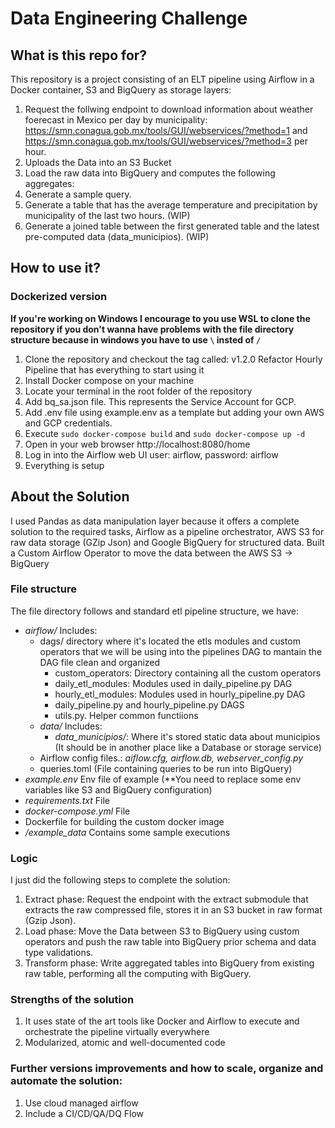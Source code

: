 # Data Engineering Challenge

## What is this repo for?

This repository is a project consisting of an ELT pipeline using Airflow in a Docker container, S3 and BigQuery as storage layers:
1. Request the follwing endpoint to download information about weather foerecast in Mexico per day by municipality: https://smn.conagua.gob.mx/tools/GUI/webservices/?method=1 and https://smn.conagua.gob.mx/tools/GUI/webservices/?method=3 per hour.
2. Uploads the Data into an S3 Bucket
3. Load the raw data into BigQuery and computes the following aggregates:
4. Generate a sample query.
5. Generate a table that has the average temperature and precipitation by municipality of the last two hours. (WIP)
6. Generate a joined table between the first generated table and the latest pre-computed data (data_municipios). (WIP)

## How to use it?

### Dockerized version
**If you're working on Windows I encourage to you use WSL to clone the repository if you don't wanna have problems with the file directory structure because in windows you have to use `\`   insted of `/`**
1. Clone the repository and checkout the tag called: v1.2.0 Refactor Hourly Pipeline that has everything to start using it
2. Install Docker compose on your machine
3. Locate your terminal in the root folder of the repository
4. Add bq_sa.json file. This represents the Service Account for GCP. 
5. Add .env file using example.env as a template but adding your own AWS and GCP credentials. 
6. Execute  ```sudo docker-compose build``` and ```sudo docker-compose up -d```
7. Open in your web browser http://localhost:8080/home
8. Log in into the Airflow web UI user: airflow, password: airflow
9. Everything is setup


## About the Solution
I used Pandas as data manipulation layer because it offers a complete solution to the required tasks, Airflow as a pipeline orchestrator, AWS S3 for raw data storage (GZip Json) and Google BigQuery for structured data. Built a Custom Airflow Operator to move the data between the AWS S3 -> BigQuery    
### File structure
The file directory follows and standard etl pipeline structure, we have:
*   *airflow/* Includes:
    - dags/ directory where it's located the etls modules and custom operators that we will be using into the pipelines DAG to mantain the DAG file clean and organized
        - custom_operators: Directory containing all the custom operators
        - daily_etl_modules: Modules used in daily_pipeline.py DAG
        - hourly_etl_modules: Modules used in hourly_pipeline.py DAG
        - daily_pipeline.py and hourly_pipeline.py DAGS
        - utils.py. Helper common functiions
    - *data/* Includes:
        - *data_municipios/*: Where it's stored static data about municipios (It should be in another place like a Database or storage service)
    - Airflow config files.: *aiflow.cfg, airflow.db, webserver_config.py*
    - queries.toml (File containing queries to be run into BigQuery)
* *example.env* Env file of example (**You need to replace some env variables like S3 and BigQuery configuration)
* *requirements.txt* File
* *docker-compose.yml* File
* Dockerfile for building the custom docker image
* */example_data* Contains some sample executions
### Logic
I just did the following steps to complete the solution: 
1. Extract phase: Request the endpoint with the extract submodule that extracts the raw compressed file, stores it in an S3 bucket in raw format (Gzip Json).
2. Load phase: Move the Data between S3 to BigQuery using custom operators and push the raw table into BigQuery prior schema and data type validations.
4. Transform phase: Write aggregated tables into BigQuery from existing raw table, performing all the computing with BigQuery.

### Strengths of the solution
1. It uses state of the art tools like Docker and Airflow to execute and orchestrate the pipeline virtually everywhere
2. Modularized, atomic and well-documented code

### Further versions improvements and how to scale, organize and automate the solution:
1. Use cloud managed airflow 
2. Include a CI/CD/QA/DQ Flow
